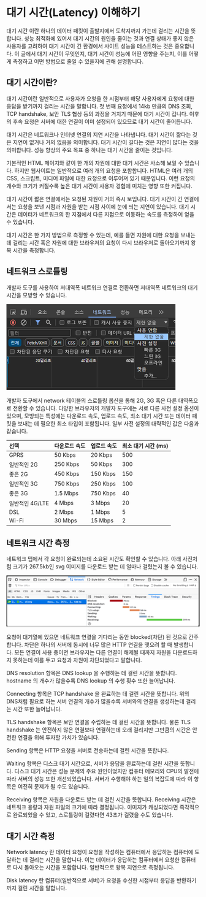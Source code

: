 # 대기 시간(Latency) 이해하기

대기 시간 이란 하나의 데이터 패킷이 출발지에서 도착지까지 가는데 걸리는 시간을 뜻합니다. 성능 최적화에 있어서 대기 시간의 원인을 줄이는 것과 연결 상태가 좋지 않은 사용자를 고려하여 대기 시간이 긴 환경에서 사이트 성능을 테스트하는 것은 중요합니다. 이 글에서 대기 시간이 무엇인지, 대기 시간이 성능에 어떤 영향을 주는지, 이를 어떻게 측정하고 어떤 방법으로 줄일 수 있을지에 관해 설명합니다.

## 대기 시간이란?

대기 시간이란 일반적으로 사용자가 요청을 한 시점부터 해당 사용자에게 요청에 대한 응답을 받기까지 걸리는 시간을 말합니다. 첫 번째 요청에서 14kb 만큼의 DNS 조회, TCP handshake, 보안 TLS 협상 등의 과정을 거치기 때문에 대기 시간이 깁니다. 이후의 후속 요청은 서버에 대한 연결이 이미 설정되어 있으므로 대기 시간이 줄어듭니다.

대기 시간은 네트워크나 인터넷 연결의 지연 시간을 나타냅니다. 대기 시간이 짧다는 것은 지연이 없거나 거의 없음을 의미합니다. 대기 시간이 길다는 것은 지연이 많다는 것을 의미합니다. 성능 향상의 주요 목표 중 하나는 대기 시간을 줄이는 것입니다.

기본적인 HTML 페이지와 같이 한 개의 자원에 대한 대기 시간은 사소해 보일 수 있습니다. 하지만 웹사이트는 일반적으로 여러 개의 요청을 포함합니다. HTML은 여러 개의 CSS, 스크립트, 미디어 파일에 대한 요청으로 이루어져 있기 때문입니다. 이런 요청의 개수와 크기가 커질수록 높은 대기 시간이 사용자 경험에 미치는 영향 또한 커집니다.

대기 시간이 짧은 연결에서는 요청된 자원이 거의 즉시 보입니다. 대기 시간이 긴 연결에서는 요청을 보낸 시점과 자원을 받는 시점 사이에 눈에 띄는 지연이 있습니다. 대기 시간은 데이터가 네트워크의 한 지점에서 다른 지점으로 이동하는 속도를 측정하여 얻을 수 있습니다.

대기 시간은 한 가지 방법으로 측정할 수 있는데, 예를 들면 자원에 대한 요청을 보내는 데 걸리는 시간 혹은 자원에 대한 브라우저의 요청이 다시 브라우저로 돌아오기까지 왕복 시간을 측정합니다.

## 네트워크 스로틀링

개발자 도구를 사용하여 저대역폭 네트워크 연결로 전환하면 저대역폭 네트워크의 대기 시간을 모방할 수 있습니다.

![alt text](image.png)

개발자 도구에서 network 테이블의 스로틀링 옵션을 통해 2G, 3G 혹은 다른 대역폭으로 전환할 수 있습니다. 다양한 브라우저의 개발자 도구에는 서로 다른 사전 설정 옵션이 있으며, 모방되는 특성에는 다운로드 속도, 업로드 속도, 최소 대기 시간 또는 데이터 패킷을 보내는 데 필요한 최소 타입이 포함됩니다. 일부 사전 설정의 대략적인 값은 다음과 같습니다.

|선택|다운로드 속도|업로드 속도|최소 대기 시간 (ms)|
|:----|:----|:----|:----|
|GPRS|50 Kbps|20 Kbps|500|
|일반적인 2G|250 Kbps|50 Kbps|300|
|좋은 2G|450 Kbps|150 Kbps|150|
|일반적인 3G|750 Kbps|250 Kbps|100|
|좋은 3G|1.5 Mbps|750 Kbps|40|
|일반적인 4G/LTE|4 Mbps|3 Mbps|20|
|DSL|2 Mbps|1 Mbps|5|
|Wi-Fi|30 Mbps|15 Mbps|2|

## 네트워크 시간 측정

네트워크 탭에서 각 요청이 완료되는데 소요된 시간도 확인할 수 있습니다. 아래 사진처럼 크기가 267.5kb인 svg 이미지를 다운로드 받는 데 얼마나 걸렸는지 볼 수 있습니다.

![alt text](image-1.png)

요청이 대기열에 있으면 네트워크 연결을 기다리는 동안 blocked(차단) 된 것으로 간주합니다. 차단은 하나의 서버에 동시에 너무 많은 HTTP 연결을 맺으려 할 때 발생합니다. 모든 연결이 사용 중이면 브라우저는 다른 연결이 해제될 때까지 자원을 다운로드하지 못하는데 이를 두고 요청과 자원이 차단되었다고 말합니다.

DNS resolution 항목은 DNS lookup 을 수행하는 데 걸린 시간을 뜻합니다. hostname 의 개수가 많을수록 DNS lookup 의 수행 횟수 또한 늘어납니다.

Connecting 항목은 TCP handshake 을 완료하는 데 걸린 시간을 뜻합니다. 위의 DNS처럼 필요로 하는 서버 연결의 개수가 많을수록 서버와의 연결을 생성하는데 걸리는 시간 또한 늘어납니다.

TLS handshake 항목은 보안 연결을 수립하는 데 걸린 시간을 뜻합니다. 물론 TLS handshake 는 안전하지 않은 연결보다 연결하는데 오래 걸리지만 그만큼의 시간은 안전한 연결을 위해 투자할 가치가 있습니다.

Sending 항목은 HTTP 요청을 서버로 전송하는데 걸린 시간을 뜻합니다.

Waiting 항목은 디스크 대기 시간으로, 서버가 응답을 완료하는데 걸린 시간을 뜻합니다. 디스크 대기 시간은 성능 문제의 주요 원인이었지만 컴퓨터 메모리와 CPU의 발전에 따라 서버의 성능 또한 개선되었습니다. 서버가 수행해야 하는 일의 복잡도에 따라 이 항목은 여전히 문제가 될 수도 있습니다.

Receiving 항목은 자원을 다운로드 받는 데 걸린 시간을 뜻합니다. Receiving 시간은 네트워크 용량과 자원 파일의 크기에 따라 결정됩니다. 이미지가 캐싱되었다면 즉각적으로 완료되었을 수 있고, 스로틀링이 걸렸다면 43초가 걸렸을 수도 있습니다.

## 대기 시간 측정

Network latency 란 데이터 요청이 요청을 작성하는 컴퓨터에서 응답하는 컴퓨터에 도달하는 데 걸리는 시간을 말합니다. 이는 데이터가 응답하는 컴퓨터에서 요청한 컴퓨터로 다시 돌아오는 시간을 포함합니다. 일반적으로 왕복 지연으로 측정됩니다.

Disk latency 란 컴퓨터(일반적으로 서버)가 요청을 수신한 시점부터 응답을 반환하기 까지 걸린 시간을 말합니다.